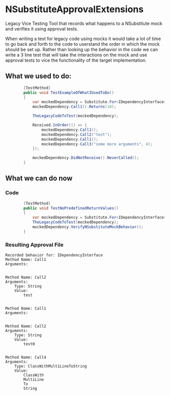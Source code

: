 # NSubstituteApprovalExtensions
Legacy Vice Testing Tool that records what happens to a NSubstitute mock and verifies it using approval tests.

When writing a test for legacy code using mocks it would take a lot of time to go back and forth to the code to userstand the order in which the mock should be set up. Rather than looking up the behavior in the code we can write a 3 line test that will take the interactions on the mock and use approval tests to vice the functionality of the target implementation.

## What we used to do:
```csharp
        [TestMethod]
        public void TestExampleOfWhatIUsedToDo()
        {
            var mockedDependency = Substitute.For<IDependencyInterface>();
            mockedDependency.Call1().Returns(10);

            TheLegacyCodeToTest(mockedDependency);

            Received.InOrder(() => {
                mockedDependency.Call1();
                mockedDependency.Call2("test");
                mockedDependency.Call1();
                mockedDependency.Call3("some more arguments", 4);
            });

            mockedDependency.DidNotReceive().NeverCalled();
        }
```

## What we can do now
### Code
```csharp
        [TestMethod]
        public void TestNoPredefinedReturnValues()
        {
            var mockedDependency = Substitute.For<IDependencyInterface>();
            TheLegacyCodeToTest(mockedDependency);
            mockedDependency.VerifyNSubstituteMockBehavior();
        }
```

### Resulting Approval File
```
Recorded behavior for: IDependencyInterface
Method Name: Call1
Arguments: 


Method Name: Call2
Arguments: 
	Type: String
	Value:
		test


Method Name: Call1
Arguments: 


Method Name: Call2
Arguments: 
	Type: String
	Value:
		test0


Method Name: Call4
Arguments: 
	Type: ClassWithMultiLineToString
	Value:
		ClassWith
		MultiLine
		To
		String

```
